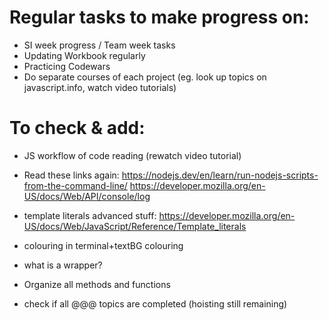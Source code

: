 # Regular tasks to make progress on:

- SI week progress / Team week tasks
- Updating Workbook regularly
- Practicing Codewars
- Do separate courses of each project (eg. look up topics on javascript.info, watch video tutorials)

# To check & add:

- JS workflow of code reading (rewatch video tutorial)
- Read these links again:
    https://nodejs.dev/en/learn/run-nodejs-scripts-from-the-command-line/
    https://developer.mozilla.org/en-US/docs/Web/API/console/log

- template literals advanced stuff: https://developer.mozilla.org/en-US/docs/Web/JavaScript/Reference/Template_literals
- colouring in terminal+textBG colouring
- what is a wrapper?
- Organize all methods and functions
- check if all @@@ topics are completed (hoisting still remaining)